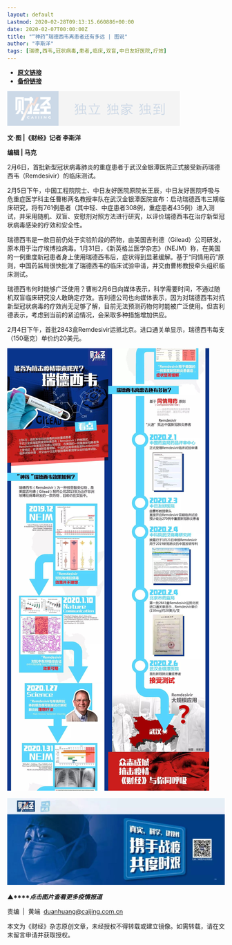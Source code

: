 ```yaml
---
layout: default
Lastmod: 2020-02-28T09:13:15.660886+00:00
date: 2020-02-07T00:00:00Z
title: "“神药”瑞德西韦离患者还有多远 | 图说"
author: "李斯洋"
tags: [瑞德,西韦,冠状病毒,患者,临床,双盲,中日友好医院,疗效]
---
```


* [**原文链接**](http://mp.weixin.qq.com/s?__biz=MjM5NDU5NTM4MQ==&mid=2653353824&idx=4&sn=c3e52867e8ea42ac8bebbcb97820d79a&chksm=bd57003a8a20892c93f204b06a3a2503f17a52219ae5e81d6f3b32b90a12da9723657737291c#rd)
* [**备份链接**](http://archive.today/Vcs6B)


![](/images/post/77e6cfb5c7ef66e00d9bd04f74961594.jpg)

**文·图 |《财经》记者 李斯洋**

**编辑 | 马克**

2月6日，首批新型冠状病毒肺炎的重症患者于武汉金银潭医院正式接受新药瑞德西韦（Remdesivir）的临床测试。

2月5日下午，中国工程院院士、中日友好医院原院长王辰，中日友好医院呼吸与危重症医学科主任曹彬两名教授率队在武汉金银潭医院宣布：启动瑞德西韦三期临床研究，将有761例患者（其中轻、中症患者308例，重症患者435例）进入测试，并采用随机、双盲、安慰剂对照方法进行研究，以评价瑞德西韦在治疗新型冠状病毒感染的疗效和安全性。

瑞德西韦是一款目前仍处于实验阶段的药物，由美国吉利德（Gilead）公司研发，原本用于治疗埃博拉病毒。1月31日，《新英格兰医学杂志》（NEJM）称，在美国的一例重度新冠患者身上使用瑞德西韦后，症状得到显著缓解。基于“同情用药”原则，中国药监局很快批准了瑞德西韦的临床试验申请，并交由曹彬教授牵头组织临床测试。

瑞德西韦何时能够广泛使用？曹彬2月6日向媒体表示，科学需要时间，不通过随机双盲临床研究没人敢确定疗效。吉利德公司也向媒体表示，因为对瑞德西韦对抗新型冠状病毒的疗效尚无足够了解，目前无法预测药物何时能被广泛使用。但吉利德表示，考虑到当前的紧迫情况，会采取多种措施增加供应。

2月4日下午，首批2843盒Remdesivir运抵北京。进口通关单显示，瑞德西韦每支（150毫克）单价约20美元。

  
![](/images/post/eb98349e3323065e18a95c0dfb0f997f.jpg)![](/images/post/f3f5f823f685ed4756ce98e12ba40e46.jpg)

  

[![](/images/post/4d24a5670c9a87791ea8b757d030c0d3.jpg)](https://mp.weixin.qq.com/mp/homepage?__biz=MjM5NDU5NTM4MQ==&hid=29&sn=21c0f34c737748fe3b2c372bb40ae622)

**▲****_点击图片查看更多疫情报道_**

  

  

责编  |  黄端  duanhuang@caijing.com.cn

本文为《财经》杂志原创文章，未经授权不得转载或建立镜像。如需转载，请在文末留言申请并获取授权。

